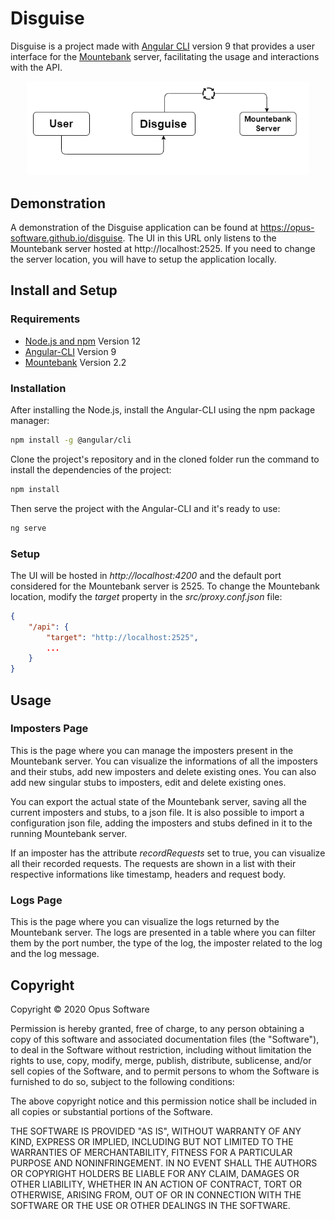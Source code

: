 # Disguise

Disguise is a project made with [Angular CLI](https://github.com/angular/angular-cli) version 9 that provides a user interface for the [Mountebank](http://www.mbtest.org/) server, facilitating the usage and interactions with the API.
<center><img src="src/assets/images/diagram.png" width="450"/></center>

## Demonstration
A demonstration of the Disguise application can be found at https://opus-software.github.io/disguise. The UI in this URL only listens to the Mountebank server hosted at http://localhost:2525. If you need to change the server location, you will have to setup the application locally.

## Install and Setup

### Requirements
- [Node.js and npm](https://nodejs.org/en/) Version 12
- [Angular-CLI](https://github.com/angular/angular-cli) Version 9
- [Mountebank](https://github.com/bbyars/mountebank) Version 2.2

### Installation

After installing the Node.js, install the Angular-CLI using the npm package manager:
```bash
npm install -g @angular/cli
```

Clone the project's repository and in the cloned folder run the command to install the dependencies of the project:
```bash
npm install
```

Then serve the project with the Angular-CLI and it's ready to use:
```bash
ng serve
```

### Setup

The UI will be hosted in *http://localhost:4200* and the default port considered for the Mountebank server is 2525. To change the Mountebank location, modify the *target* property in the *src/proxy.conf.json* file:
```json
{
    "/api": {
        "target": "http://localhost:2525",
        ...
    }
}
```

## Usage

### Imposters Page

This is the page where you can manage the imposters present in the Mountebank server. You can visualize the informations of all the imposters and their stubs, add new imposters and delete existing ones. You can also add new singular stubs to imposters, edit and delete existing ones.

You can export the actual state of the Mountebank server, saving all the current imposters and stubs, to a json file. It is also possible to import a configuration json file, adding the imposters and stubs defined in it to the running Mountebank server.

If an imposter has the attribute *recordRequests* set to true, you can visualize all their recorded requests. The requests are shown in a list with their respective informations like timestamp, headers and request body.

### Logs Page

This is the page where you can visualize the logs returned by the Mountebank server. The logs are presented in a table where you can filter them by the port number, the type of the log, the imposter related to the log and the log message.

## Copyright

Copyright © 2020 Opus Software

Permission is hereby granted, free of charge, to any person obtaining a copy of this software and associated documentation files (the "Software"), to deal in the Software without restriction, including without limitation the rights to use, copy, modify, merge, publish, distribute, sublicense, and/or sell copies of the Software, and to permit persons to whom the Software is furnished to do so, subject to the following conditions:

The above copyright notice and this permission notice shall be included in all copies or substantial portions of the Software.

THE SOFTWARE IS PROVIDED "AS IS", WITHOUT WARRANTY OF ANY KIND, EXPRESS OR IMPLIED, INCLUDING BUT NOT LIMITED TO THE WARRANTIES OF MERCHANTABILITY, FITNESS FOR A PARTICULAR PURPOSE AND NONINFRINGEMENT. IN NO EVENT SHALL THE AUTHORS OR COPYRIGHT HOLDERS BE LIABLE FOR ANY CLAIM, DAMAGES OR OTHER LIABILITY, WHETHER IN AN ACTION OF CONTRACT, TORT OR OTHERWISE, ARISING FROM, OUT OF OR IN CONNECTION WITH THE SOFTWARE OR THE USE OR OTHER DEALINGS IN THE SOFTWARE.